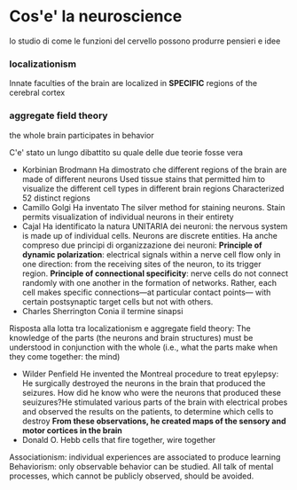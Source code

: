 # Cos'e' la neuroscience
lo studio di come le funzioni del cervello possono produrre pensieri e idee 
### localizationism
Innate faculties  of the brain  are localized in **SPECIFIC** regions of the cerebral cortex 
### aggregate field theory
 the whole brain participates in behavior



C'e' stato un lungo dibattito su quale delle due teorie fosse vera
- Korbinian Brodmann
Ha dimostrato che  different regions of the brain are made of different neurons Used tissue stains that permitted him to visualize the different cell types in different brain regions Characterized 52 distinct regions
- Camillo Golgi
Ha inventato The silver method for staining neurons. Stain permits visualization of individual neurons in their entirety
- Cajal
Ha identificato la natura UNITARIA dei neuroni: the nervous system is made up of individual cells. Neurons are discrete entities.
Ha anche compreso due principi di organizzazione dei neuroni:
**Principle of dynamic polarization**: electrical signals within a nerve cell flow only in one direction: from the receiving sites of the neuron, to its trigger region.
**Principle of connectional specificity**: nerve cells do not connect randomly with one another in the formation of networks. Rather, each cell makes specific connections—at particular contact points— with certain postsynaptic target cells but not with others.
- Charles Sherrington
Conia il termine sinapsi

Risposta alla lotta tra localizationism e aggregate field theory: The knowledge of the parts (the neurons and brain structures) must be understood in conjunction with the whole (i.e., what the parts make when they come together: the mind)

- Wilder Penfield
He invented the Montreal procedure to treat epylepsy:
He surgically destroyed the neurons in the brain that produced the seizures. How did he know who were the neurons that produced these seuizures?He stimulated various parts of the brain with electrical probes and observed the results on the patients, to determine which cells to destroy
**From these observations, he created maps of the sensory and motor cortices in the brain**
- Donald O. Hebb
cells that fire together, wire together


Associationism: individual experiences are associated to produce learning
Behaviorism: only observable behavior can be studied. All talk of mental processes, which cannot be publicly observed, should be avoided.